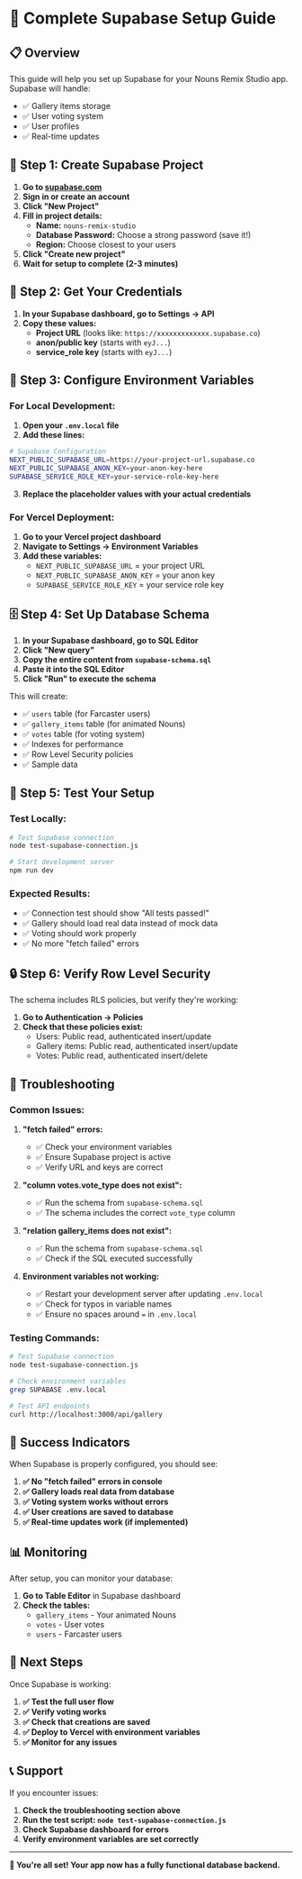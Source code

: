 # 🚀 Complete Supabase Setup Guide

## 📋 Overview
This guide will help you set up Supabase for your Nouns Remix Studio app. Supabase will handle:
- ✅ Gallery items storage
- ✅ User voting system
- ✅ User profiles
- ✅ Real-time updates

## 🔧 Step 1: Create Supabase Project

1. **Go to [supabase.com](https://supabase.com)**
2. **Sign in or create an account**
3. **Click "New Project"**
4. **Fill in project details:**
   - **Name:** `nouns-remix-studio`
   - **Database Password:** Choose a strong password (save it!)
   - **Region:** Choose closest to your users
5. **Click "Create new project"**
6. **Wait for setup to complete (2-3 minutes)**

## 🔑 Step 2: Get Your Credentials

1. **In your Supabase dashboard, go to Settings → API**
2. **Copy these values:**
   - **Project URL** (looks like: `https://xxxxxxxxxxxxx.supabase.co`)
   - **anon/public key** (starts with `eyJ...`)
   - **service_role key** (starts with `eyJ...`)

## 📝 Step 3: Configure Environment Variables

### For Local Development:
1. **Open your `.env.local` file**
2. **Add these lines:**
```bash
# Supabase Configuration
NEXT_PUBLIC_SUPABASE_URL=https://your-project-url.supabase.co
NEXT_PUBLIC_SUPABASE_ANON_KEY=your-anon-key-here
SUPABASE_SERVICE_ROLE_KEY=your-service-role-key-here
```
3. **Replace the placeholder values with your actual credentials**

### For Vercel Deployment:
1. **Go to your Vercel project dashboard**
2. **Navigate to Settings → Environment Variables**
3. **Add these variables:**
   - `NEXT_PUBLIC_SUPABASE_URL` = your project URL
   - `NEXT_PUBLIC_SUPABASE_ANON_KEY` = your anon key
   - `SUPABASE_SERVICE_ROLE_KEY` = your service role key

## 🗄️ Step 4: Set Up Database Schema

1. **In your Supabase dashboard, go to SQL Editor**
2. **Click "New query"**
3. **Copy the entire content from `supabase-schema.sql`**
4. **Paste it into the SQL Editor**
5. **Click "Run" to execute the schema**

This will create:
- ✅ `users` table (for Farcaster users)
- ✅ `gallery_items` table (for animated Nouns)
- ✅ `votes` table (for voting system)
- ✅ Indexes for performance
- ✅ Row Level Security policies
- ✅ Sample data

## 🧪 Step 5: Test Your Setup

### Test Locally:
```bash
# Test Supabase connection
node test-supabase-connection.js

# Start development server
npm run dev
```

### Expected Results:
- ✅ Connection test should show "All tests passed!"
- ✅ Gallery should load real data instead of mock data
- ✅ Voting should work properly
- ✅ No more "fetch failed" errors

## 🔒 Step 6: Verify Row Level Security

The schema includes RLS policies, but verify they're working:

1. **Go to Authentication → Policies**
2. **Check that these policies exist:**
   - Users: Public read, authenticated insert/update
   - Gallery items: Public read, authenticated insert/update
   - Votes: Public read, authenticated insert/delete

## 🚨 Troubleshooting

### Common Issues:

1. **"fetch failed" errors:**
   - ✅ Check your environment variables
   - ✅ Ensure Supabase project is active
   - ✅ Verify URL and keys are correct

2. **"column votes.vote_type does not exist":**
   - ✅ Run the schema from `supabase-schema.sql`
   - ✅ The schema includes the correct `vote_type` column

3. **"relation gallery_items does not exist":**
   - ✅ Run the schema from `supabase-schema.sql`
   - ✅ Check if the SQL executed successfully

4. **Environment variables not working:**
   - ✅ Restart your development server after updating `.env.local`
   - ✅ Check for typos in variable names
   - ✅ Ensure no spaces around `=` in `.env.local`

### Testing Commands:
```bash
# Test Supabase connection
node test-supabase-connection.js

# Check environment variables
grep SUPABASE .env.local

# Test API endpoints
curl http://localhost:3000/api/gallery
```

## 🎯 Success Indicators

When Supabase is properly configured, you should see:

1. **✅ No "fetch failed" errors in console**
2. **✅ Gallery loads real data from database**
3. **✅ Voting system works without errors**
4. **✅ User creations are saved to database**
5. **✅ Real-time updates work (if implemented)**

## 📊 Monitoring

After setup, you can monitor your database:

1. **Go to Table Editor** in Supabase dashboard
2. **Check the tables:**
   - `gallery_items` - Your animated Nouns
   - `votes` - User votes
   - `users` - Farcaster users

## 🔄 Next Steps

Once Supabase is working:

1. **✅ Test the full user flow**
2. **✅ Verify voting works**
3. **✅ Check that creations are saved**
4. **✅ Deploy to Vercel with environment variables**
5. **✅ Monitor for any issues**

## 📞 Support

If you encounter issues:

1. **Check the troubleshooting section above**
2. **Run the test script: `node test-supabase-connection.js`**
3. **Check Supabase dashboard for errors**
4. **Verify environment variables are set correctly**

---

**🎉 You're all set! Your app now has a fully functional database backend.** 
